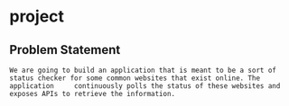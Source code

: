 # project


## Problem Statement


    We are going to build an application that is meant to be a sort of status checker for some common websites that exist online. The application     continuously polls the status of these websites and exposes APIs to retrieve the information.
